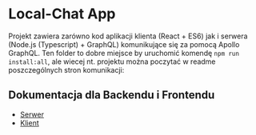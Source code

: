 # Local-Chat App

Projekt zawiera zarówno kod aplikacji klienta (React + ES6) jak i serwera (Node.js (Typescript) + GraphQL) komunikujące się za pomocą Apollo GraphQL. 
Ten folder to dobre miejsce by uruchomić komendę `npm run install:all`, ale wiecej nt. projektu można poczytać w readme poszczególnych stron komunikacji:

## Dokumentacja dla Backendu i Frontendu
- [Serwer](/server/README.md)
- [Klient](/client-simple/README.md)
